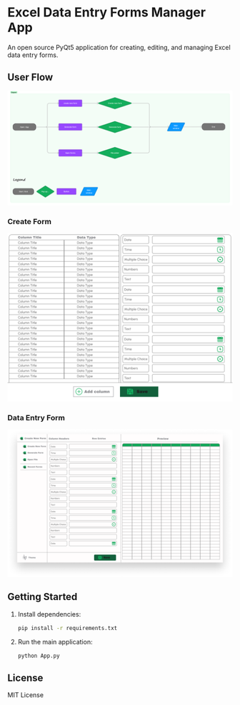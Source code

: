 # Excel Data Entry Forms Manager App

An open source PyQt5 application for creating, editing, and managing Excel data entry forms.

## User Flow

![User Flow](assets/USer%20flow.png)

### Create Form

![Create Form](assets/Create%20Form.png)

### Data Entry Form

![Data Entry Form](assets/Data%20Entry%20Form.png)

## Getting Started

1. Install dependencies:
   ```sh
   pip install -r requirements.txt
   ```
2. Run the main application:
   ```sh
   python App.py
   ```

## License

MIT License
